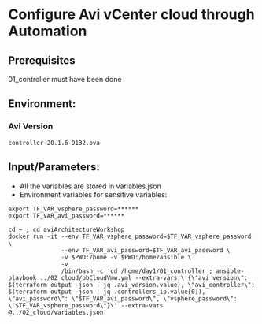 # Configure Avi vCenter cloud through Automation

## Prerequisites

01_controller must have been done

## Environment:

### Avi Version
```
controller-20.1.6-9132.ova
```

## Input/Parameters:
- All the variables are stored in variables.json
- Environment variables for sensitive variables:
```
export TF_VAR_vsphere_password=******
export TF_VAR_avi_password=******
```


```
cd ~ ; cd aviArchitectureWorkshop
docker run -it --env TF_VAR_vsphere_password=$TF_VAR_vsphere_password \
               --env TF_VAR_avi_password=$TF_VAR_avi_password \
               -v $PWD:/home -v $PWD:/home/ansible \
               -v 
               /bin/bash -c 'cd /home/day1/01_controller ; ansible-playbook ../02_cloud/pbCloudVmw.yml --extra-vars \'{\"avi_version\": $(terraform output -json | jq .avi_version.value), \"avi_controller\": $(terraform output -json | jq .controllers_ip.value[0]), \"avi_password\": \"$TF_VAR_avi_password\", \"vsphere_password\": \"$TF_VAR_vsphere_password\"}\' --extra-vars @../02_cloud/variables.json'
```